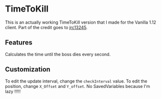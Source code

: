 # TimeToKill
This is an actually working TimeToKill version that I made for the Vanilla 1.12 client. 
Part of the credit goes to [jrc13245](https://github.com/jrc13245/TimeToKill).

## Features
Calculates the time until the boss dies every second.

## Customization
To edit the update interval, change the `checkInterval` value. To edit the position, change `X_Offset` and `Y_offset`.
No SavedVariables because I'm lazy !!!!!
